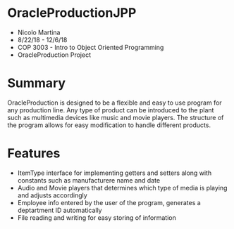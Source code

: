 # OracleProductionJPP
* Nicolo Martina
* 8/22/18 - 12/6/18
* COP 3003 - Intro to Object Oriented Programming
* OracleProduction Project

# Summary
<p> OracleProduction is designed to be a flexible and easy to use program for any production line. Any type of product can be introduced to the plant such as multimedia devices like music and movie players. The structure of the program allows for easy modification to handle different products. </p>

# Features
* ItemType interface for implementing getters and setters along with constants such as manufacturere name and date
* Audio and Movie players that determines which type of media is playing and adjusts accordingly
* Employee info entered by the user of the program, generates a deptartment ID automatically
* File reading and writing for easy storing of information
